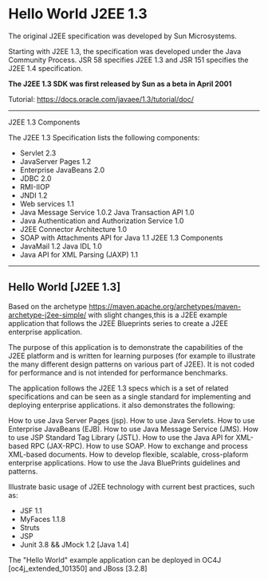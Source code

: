# **Hello World J2EE 1.3**

The original J2EE specification was developed by Sun Microsystems.

Starting with J2EE 1.3, the specification was developed under the Java Community Process.
JSR 58 specifies J2EE 1.3 and JSR 151 specifies the J2EE 1.4 specification.

**The J2EE 1.3 SDK was first released by Sun as a beta in April 2001**

Tutorial: https://docs.oracle.com/javaee/1.3/tutorial/doc/

---

J2EE 1.3 Components

The J2EE 1.3 Specification lists the following components:

- Servlet 2.3
- JavaServer Pages 1.2
- Enterprise JavaBeans 2.0
- JDBC 2.0
- RMI-IIOP
- JNDI 1.2
- Web services 1.1
- Java Message Service 1.0.2
  Java Transaction API 1.0
- Java Authentication and Authorization Service 1.0
- J2EE Connector Architecture 1.0
- SOAP with Attachments API for Java 1.1
  J2EE 1.3 Components
- JavaMail 1.2
  Java IDL 1.0
- Java API for XML Parsing (JAXP) 1.1

---

## Hello World [J2EE 1.3]

Based on the archetype https://maven.apache.org/archetypes/maven-archetype-j2ee-simple/ with slight changes,this is a 
J2EE example application that follows the J2EE Blueprints series to create a J2EE enterprise application.

The purpose of this application is to demonstrate the capabilities of the J2EE platform and is written
for learning purposes (for example to illustrate the many different design patterns on various part of J2EE).
It is not coded for performance and is not intended for performance benchmarks.

The application follows the J2EE 1.3 specs which is a set of related specifications and can be seen as a single
standard for implementing and deploying enterprise applications. it also demonstrates the following:

How to use Java Server Pages (jsp).
How to use Java Servlets.
How to use Enterprise JavaBeans (EJB).
How to use Java Message Service (JMS).
How to use JSP Standard Tag Library (JSTL).
How to use the Java API for XML-based RPC (JAX-RPC).
How to use SOAP.
How to exchange and process XML-based documents.
How to develop flexible, scalable, cross-plaform enterprise applications.
How to use the Java BluePrints guidelines and patterns.

Illustrate basic usage of J2EE technology with current best practices, such as:
- JSF 1.1
- MyFaces 1.1.8
- Struts
- JSP
- Junit 3.8 && JMock 1.2 [Java 1.4]

The "Hello World" example application can be deployed in OC4J [oc4j_extended_101350] and JBoss [3.2.8]

